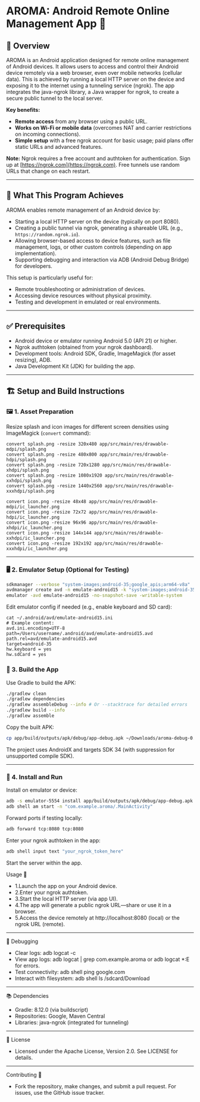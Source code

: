 # AROMA: Android Remote Online Management App 🚀

## 📱 Overview
AROMA is an Android application designed for remote online management of Android devices. It allows users to access and control their Android device remotely via a web browser, even over mobile networks (cellular data). This is achieved by running a local HTTP server on the device and exposing it to the internet using a tunneling service (ngrok). The app integrates the java-ngrok library, a Java wrapper for ngrok, to create a secure public tunnel to the local server.

**Key benefits:**

* **Remote access** from any browser using a public URL.
* **Works on Wi-Fi or mobile data** (overcomes NAT and carrier restrictions on incoming connections).
* **Simple setup** with a free ngrok account for basic usage; paid plans offer static URLs and advanced features.

**Note:** Ngrok requires a free account and authtoken for authentication. Sign up at [https://ngrok.com](https://ngrok.com). Free tunnels use random URLs that change on each restart.

---

## 🎯 What This Program Achieves
AROMA enables remote management of an Android device by:

* Starting a local HTTP server on the device (typically on port 8080).
* Creating a public tunnel via ngrok, generating a shareable URL (e.g., `https://random.ngrok.io`).
* Allowing browser-based access to device features, such as file management, logs, or other custom controls (depending on app implementation).
* Supporting debugging and interaction via ADB (Android Debug Bridge) for developers.

This setup is particularly useful for:

* Remote troubleshooting or administration of devices.
* Accessing device resources without physical proximity.
* Testing and development in emulated or real environments.

---

## ✅ Prerequisites
* Android device or emulator running Android 5.0 (API 21) or higher.
* Ngrok authtoken (obtained from your ngrok dashboard).
* Development tools: Android SDK, Gradle, ImageMagick (for asset resizing), ADB.
* Java Development Kit (JDK) for building the app.

---

## 🏗️ Setup and Build Instructions
### 🖼️ 1. Asset Preparation 
Resize splash and icon images for different screen densities using ImageMagick (`convert` command):
```text
convert splash.png -resize 320x480 app/src/main/res/drawable-mdpi/splash.png
convert splash.png -resize 480x800 app/src/main/res/drawable-hdpi/splash.png
convert splash.png -resize 720x1280 app/src/main/res/drawable-xhdpi/splash.png
convert splash.png -resize 1080x1920 app/src/main/res/drawable-xxhdpi/splash.png
convert splash.png -resize 1440x2560 app/src/main/res/drawable-xxxhdpi/splash.png

convert icon.png -resize 48x48 app/src/main/res/drawable-mdpi/ic_launcher.png
convert icon.png -resize 72x72 app/src/main/res/drawable-hdpi/ic_launcher.png
convert icon.png -resize 96x96 app/src/main/res/drawable-xhdpi/ic_launcher.png
convert icon.png -resize 144x144 app/src/main/res/drawable-xxhdpi/ic_launcher.png
convert icon.png -resize 192x192 app/src/main/res/drawable-xxxhdpi/ic_launcher.png
```

---

### 🖥️ 2. Emulator Setup (Optional for Testing)
```bash
sdkmanager --verbose "system-images;android-35;google_apis;arm64-v8a"
avdmanager create avd -n emulate-android15 -k "system-images;android-35;google_apis;arm64-v8a" -d pixel_8_pro
emulator -avd emulate-android15 -no-snapshot-save -writable-system
```

Edit emulator config if needed (e.g., enable keyboard and SD card):

```text
cat ~/.android/avd/emulate-android15.ini
# Example content:
avd.ini.encoding=UTF-8
path=/Users/username/.android/avd/emulate-android15.avd
path.rel=avd/emulate-android15.avd
target=android-35
hw.keyboard = yes
hw.sdCard = yes
```

### 🔨 3. Build the App

Use Gradle to build the APK:

```bash
./gradlew clean
./gradlew dependencies
./gradlew assembleDebug --info # Or --stacktrace for detailed errors
./gradlew build --info
./gradlew assemble
```

Copy the built APK:

```bash
cp app/build/outputs/apk/debug/app-debug.apk ~/Downloads/aroma-debug-0.1.apk
```

The project uses AndroidX and targets SDK 34 (with suppression for unsupported compile SDK).

---

### 📲 4. Install and Run

Install on emulator or device:

```bash
adb -s emulator-5554 install app/build/outputs/apk/debug/app-debug.apk
adb shell am start -n "com.example.aroma/.MainActivity"
```

Forward ports if testing locally:

```bash
adb forward tcp:8080 tcp:8080
```

Enter your ngrok authtoken in the app:

```bash
adb shell input text "your_ngrok_token_here"
```

Start the server within the app.


Usage 📖
* 1.Launch the app on your Android device.
* 2.Enter your ngrok authtoken.
* 3.Start the local HTTP server (via app UI).
* 4.The app will generate a public ngrok URL—share or use it in a browser.
* 5.Access the device remotely at http://localhost:8080 (local) or the ngrok URL (remote).

---

🐞 Debugging
* Clear logs: adb logcat -c
* View app logs: adb logcat | grep com.example.aroma or adb logcat *:E for errors.
* Test connectivity: adb shell ping google.com
* Interact with filesystem: adb shell ls /sdcard/Download

---

📚 Dependencies
* Gradle: 8.12.0 (via buildscript)
* Repositories: Google, Maven Central
* Libraries: java-ngrok (integrated for tunneling)

---

📄 License
* Licensed under the Apache License, Version 2.0. See LICENSE for details.

---

Contributing 🤝
* Fork the repository, make changes, and submit a pull request. For issues, use the GitHub issue tracker.

